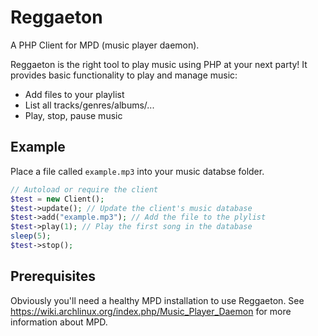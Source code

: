 # Reggaeton
A PHP Client for MPD (music player daemon).

Reggaeton is the right tool to play music using PHP at your next party! It provides basic functionality to play and manage music: 
- Add files to your playlist
- List all tracks/genres/albums/...
- Play, stop, pause music


## Example
Place a file called `example.mp3` into your music databse folder. 
```php
// Autoload or require the client
$test = new Client();
$test->update(); // Update the client's music database
$test->add("example.mp3"); // Add the file to the plylist
$test->play(1); // Play the first song in the database
sleep(5);
$test->stop();
```

## Prerequisites
Obviously you'll need a healthy MPD installation to use Reggaeton. See https://wiki.archlinux.org/index.php/Music_Player_Daemon for more information about MPD. 
